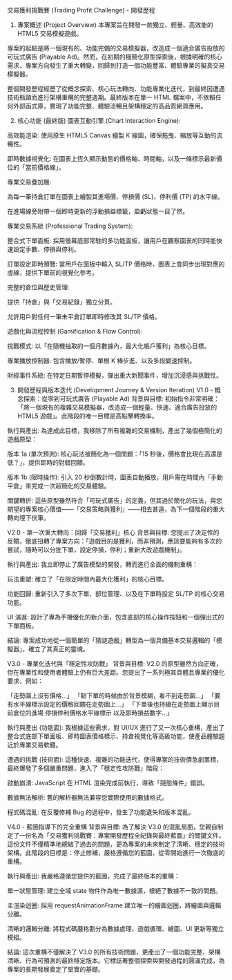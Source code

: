 交易獲利挑戰賽 (Trading Profit Challenge) - 開發歷程
1. 專案概述 (Project Overview)
本專案旨在開發一款獨立、輕量、高效能的 HTML5 交易模擬遊戲。

專案的起點是將一個現有的、功能完備的交易模擬器，改造成一個適合廣告投放的可玩式廣告 (Playable Ad)。然而，在初期的極簡化原型探索後，根據明確的核心需求，專案方向發生了重大轉變，回歸到打造一個功能豐富、體驗專業的擬真交易模擬器。

整個開發歷程經歷了從概念探索、核心玩法轉向、功能專業化迭代，到最終因遭遇技術瓶頸而進行架構重構的完整週期。最終版本在單一 HTML 檔案中，不依賴任何外部函式庫，實現了功能完整、體驗流暢且架構穩定的高品質網頁應用。

2. 核心功能 (最終版)
圖表互動引擎 (Chart Interaction Engine):

高效能渲染: 使用原生 HTML5 Canvas 繪製 K 線圖，確保拖曳、縮放等互動的流暢性。

即時數據視覺化: 在圖表上恆久顯示動態的價格軸、時間軸，以及一條標示最新價位的「當前價格線」。

專業交易疊加層:

為每一筆持倉訂單在圖表上繪製其進場價、停損價 (SL)、停利價 (TP) 的水平線。

在進場線旁附帶一個即時更新的浮動損益標籤，盈虧狀態一目了然。

專業交易系統 (Professional Trading System):

整合式下單面板: 採用螢幕底部常駐的多功能面板，讓用戶在觀察圖表的同時能快速設定手數、停損與停利。

訂單設定即時預覽: 當用戶在面板中輸入 SL/TP 價格時，圖表上會同步出現對應的虛線，提供下單前的視覺化參考。

完整的倉位與歷史管理:

提供「持倉」與「交易紀錄」獨立分頁。

允許用戶對任何一筆未平倉訂單即時修改其 SL/TP 價格。

遊戲化與流程控制 (Gamification & Flow Control):

挑戰模式: 以「在隨機抽取的一個月數據內，最大化帳戶獲利」為核心目標。

專業播放控制器: 包含播放/暫停、單根 K 棒步進、以及多段變速控制。

財經事件系統: 在特定日期暫停模擬，彈出重大新聞事件，增加沉浸感與挑戰性。

3. 開發歷程與版本迭代 (Development Journey & Version Iteration)
V1.0 - 概念探索：從零到可玩式廣告 (Playable Ad)
背景與目標: 初始指令非常明確：「將一個現有的複雜交易模擬器，改造成一個輕量、快速、適合廣告投放的 HTML5 遊戲」。此階段的唯一目標是高點擊轉換率。

執行與產出: 為達成此目標，我移除了所有複雜的交易機制，產出了幾個極簡化的遊戲原型：

版本 1a (單次預測): 核心玩法被簡化為一個問題：「15 秒後，價格會比現在高還是低？」，提供即時的對錯回饋。

版本 1b (限時操作): 引入 20 秒倒數計時，圖表自動播放，用戶需在時間內「手動平倉」來完成一次超簡化的交易體驗。

關鍵轉折: 這些原型雖然符合「可玩式廣告」的定義，但其過於簡化的玩法，與您期望的專案核心價值——「交易策略與獲利」——相去甚遠，為下一個階段的重大轉向埋下伏筆。

V2.0 - 第一次重大轉向：回歸「交易獲利」核心
背景與目標: 您提出了決定性的反饋，徹底扭轉了專案方向：「遊戲目的是獲利，而非預測，應該要能夠有多次的嘗試，隨時可以分批下單，設定停損，停利；重新大改遊戲機制」。

執行與產出: 我立即停止了廣告模型的開發，轉而進行全面的機制重構：

玩法重塑: 確立了「在限定時間內最大化獲利」的核心目標。

功能回歸: 重新引入了多次下單、部位管理、以及在下單時設定 SL/TP 的核心交易功能。

UI 演進: 設計了專為手機優化的新介面，包含底部的核心操作按鈕和一個彈出式的下單面板。

結論: 專案成功地從一個簡單的「猜謎遊戲」轉型為一個具備基本交易邏輯的「模擬器」，確立了其真正的靈魂。

V3.0 - 專業化迭代與「穩定性攻防戰」
背景與目標: V2.0 的原型雖然方向正確，但在專業性和使用者體驗上仍有巨大差距。您提出了一系列極其具體且專業的優化要求，例如：

「走勢圖上沒有價格...」
「點下單的時候由於背景模糊，看不到走勢圖...」
「要有水平線標示設定的價格回饋在走勢圖上...」
「下單後也持續在走勢圖上顯示目前倉位的進場 停損停利價格水平線標示 以及即時損益數字...」

執行與產出 (功能面): 我根據這些需求，對 UI/UX 進行了又一次核心重構，產出了整合式底部下單面板、即時圖表價格標示、持倉視覺化等高級功能，使產品體驗趨近於專業交易軟體。

遭遇的挑戰 (技術面): 這種快速、複雜的功能迭代，使得專案的技術債急劇累積，最終爆發了多個嚴重問題，進入了「穩定性攻防戰」階段：

啟動崩潰: JavaScript 在 HTML 渲染完成前執行，導致「競態條件」錯誤。

數據無法解析: 舊的解析器無法兼容您實際使用的數據格式。

程式碼混亂: 在反覆修補 Bug 的過程中，發生了功能遺失和版本混亂。

V4.0 - 藍圖指導下的完全重構
背景與目標: 為了解決 V3.0 的混亂局面，您親自制定了一份名為「交易獲利挑戰賽：專案開發歷程全紀錄與最終藍圖」的關鍵文件。這份文件不僅精準地總結了過去的問題，更為專案的未來制定了清晰、穩定的技術架構。此階段的目標是：停止修補，嚴格遵循您的藍圖，從零開始進行一次徹底的重構。

執行與產出: 我嚴格遵循您提供的藍圖，完成了最終版本的重構：

單一狀態管理: 建立全域 state 物件作為唯一數據源，根絕了數據不一致的問題。

主渲染迴圈: 採用 requestAnimationFrame 建立唯一的繪圖迴圈，將繪圖與邏輯分離。

清晰的邏輯分離: 將程式碼嚴格劃分為數據處理、遊戲循環、繪圖、UI 更新等獨立模組。

結論: 這次重構不僅解決了 V3.0 的所有技術問題，更產出了一個功能完整、架構清晰、行為可預測的最終穩定版本。它標誌著整個探索與開發過程的圓滿完成，為專案的長期發展奠定了堅實的基礎。
